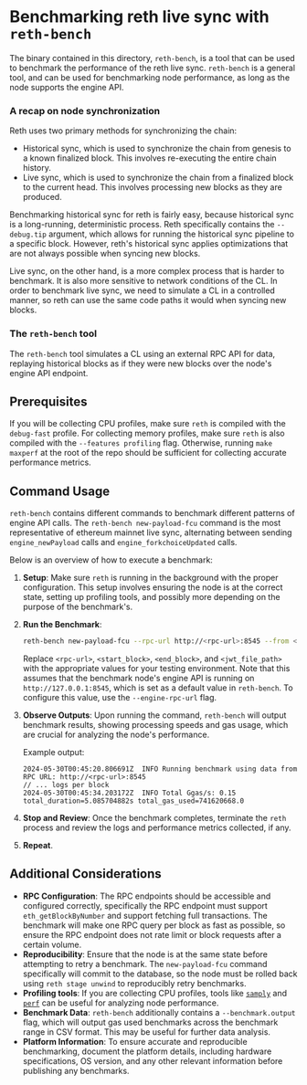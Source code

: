 # Benchmarking reth live sync with `reth-bench`

The binary contained in this directory, `reth-bench`, is a tool that can be used to benchmark the performance of the reth live sync. `reth-bench` is a general tool, and can be used for benchmarking node performance, as long as the node supports the engine API.

### A recap on node synchronization
Reth uses two primary methods for synchronizing the chain:
 * Historical sync, which is used to synchronize the chain from genesis to a known finalized block. This involves re-executing the entire chain history.
 * Live sync, which is used to synchronize the chain from a finalized block to the current head. This involves processing new blocks as they are produced.

Benchmarking historical sync for reth is fairly easy, because historical sync is a long-running, deterministic process.
Reth specifically contains the `--debug.tip` argument, which allows for running the historical sync pipeline to a specific block.
However, reth's historical sync applies optimizations that are not always possible when syncing new blocks.


Live sync, on the other hand, is a more complex process that is harder to benchmark. It is also more sensitive to network conditions of the CL.
In order to benchmark live sync, we need to simulate a CL in a controlled manner, so reth can use the same code paths it would when syncing new blocks.

### The `reth-bench` tool
The `reth-bench` tool simulates a CL using an external RPC API for data, replaying historical blocks as if they were new blocks over the node's engine API endpoint.

## Prerequisites

If you will be collecting CPU profiles, make sure `reth` is compiled with the `debug-fast` profile.
For collecting memory profiles, make sure `reth` is also compiled with the `--features profiling` flag.
Otherwise, running `make maxperf` at the root of the repo should be sufficient for collecting accurate performance metrics.

## Command Usage

`reth-bench` contains different commands to benchmark different patterns of engine API calls.
The `reth-bench new-payload-fcu` command is the most representative of ethereum mainnet live sync, alternating between sending `engine_newPayload` calls and `engine_forkchoiceUpdated` calls.

Below is an overview of how to execute a benchmark:

 1. **Setup**: Make sure `reth` is running in the background with the proper configuration. This setup involves ensuring the node is at the correct state, setting up profiling tools, and possibly more depending on the purpose of the benchmark's.
 
 2. **Run the Benchmark**:
    ```bash
    reth-bench new-payload-fcu --rpc-url http://<rpc-url>:8545 --from <start_block> --to <end_block> --jwtsecret <jwt_file_path>
    ```
 
    Replace `<rpc-url>`, `<start_block>`, `<end_block>`, and `<jwt_file_path>` with the appropriate values for your testing environment.
    Note that this assumes that the benchmark node's engine API is running on `http://127.0.0.1:8545`, which is set as a default value in `reth-bench`. To configure this value, use the `--engine-rpc-url` flag.
 
 3. **Observe Outputs**: Upon running the command, `reth-bench` will output benchmark results, showing processing speeds and gas usage, which are crucial for analyzing the node's performance.
 
    Example output:
    ```
    2024-05-30T00:45:20.806691Z  INFO Running benchmark using data from RPC URL: http://<rpc-url>:8545
    // ... logs per block
    2024-05-30T00:45:34.203172Z  INFO Total Ggas/s: 0.15 total_duration=5.085704882s total_gas_used=741620668.0
    ```
 
 4. **Stop and Review**: Once the benchmark completes, terminate the `reth` process and review the logs and performance metrics collected, if any.
 5. **Repeat**.

## Additional Considerations

- **RPC Configuration**: The RPC endpoints should be accessible and configured correctly, specifically the RPC endpoint must support `eth_getBlockByNumber` and support fetching full transactions. The benchmark will make one RPC query per block as fast as possible, so ensure the RPC endpoint does not rate limit or block requests after a certain volume.
- **Reproducibility**: Ensure that the node is at the same state before attempting to retry a benchmark. The `new-payload-fcu` command specifically will commit to the database, so the node must be rolled back using `reth stage unwind` to reproducibly retry benchmarks.
- **Profiling tools**: If you are collecting CPU profiles, tools like [`samply`](https://github.com/mstange/samply) and [`perf`](https://perf.wiki.kernel.org/index.php/Main_Page) can be useful for analyzing node performance.
- **Benchmark Data**: `reth-bench` additionally contains a `--benchmark.output` flag, which will output gas used benchmarks across the benchmark range in CSV format. This may be useful for further data analysis.
- **Platform Information**: To ensure accurate and reproducible benchmarking, document the platform details, including hardware specifications, OS version, and any other relevant information before publishing any benchmarks.

